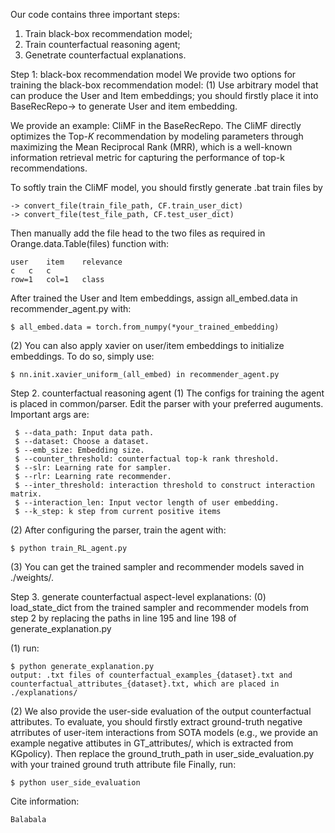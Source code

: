 Our code contains three important steps: 
1. Train black-box recommendation model; 
2. Train counterfactual reasoning agent; 
3. Genetrate counterfactual explanations. 

Step 1: black-box recommendation model
We provide two options for training the black-box recommendation model:
(1) Use arbitrary model that can produce the User and Item embeddings; 
you should firstly place it into BaseRecRepo-> to generate User and item embedding.

We provide an example: CliMF in the BaseRecRepo.
The CliMF directly optimizes the Top-$K$ recommendation by modeling parameters through maximizing the Mean Reciprocal Rank (MRR), which is a well-known information retrieval metric for capturing the performance of top-k recommendations.

To softly train the CliMF model, you should firstly generate .bat train files by
```
-> convert_file(train_file_path, CF.train_user_dict)
-> convert_file(test_file_path, CF.test_user_dict)
```

Then manually add the file head to the two files as required in  Orange.data.Table(files) function with:
```
user	item	relevance
c	c	c
row=1	col=1	class
```

After trained the User and Item embeddings, assign all_embed.data in recommender_agent.py with:
```
$ all_embed.data = torch.from_numpy(*your_trained_embedding) 
```

(2) You can also apply xavier on user/item embeddings to initialize embeddings. To do so, simply use:
```
$ nn.init.xavier_uniform_(all_embed) in recommender_agent.py
```

Step 2. counterfactual reasoning agent
(1) The configs for training the agent is placed in common/parser. Edit the parser with your preferred auguments. 
Important args are:
```
 $ --data_path: Input data path.
 $ --dataset: Choose a dataset.
 $ --emb_size: Embedding size.
 $ --counter_threshold: counterfactual top-k rank threshold.
 $ --slr: Learning rate for sampler.
 $ --rlr: Learning rate recommender.
 $ --inter_threshold: interaction threshold to construct interaction matrix.
 $ --interaction_len: Input vector length of user embedding.
 $ --k_step: k step from current positive items
 ```
 
(2) After configuring the parser, train the agent with:
 ```
 $ python train_RL_agent.py
 ```
 
(3) You can get the trained sampler and recommender models saved in ./weights/.

Step 3. generate counterfactual aspect-level explanations:
(0) load_state_dict from the trained sampler and recommender models from step 2 by replacing the paths in line 195 and line 198 of generate_explanation.py

(1) run: 
```
$ python generate_explanation.py
output: .txt files of counterfactual_examples_{dataset}.txt and counterfactual_attributes_{dataset}.txt, which are placed in ./explanations/
```

(2) We also provide the user-side evaluation of the output counterfactual attributes.
To evaluate, you should firstly extract ground-truth negative atrributes of user-item interactions from SOTA models (e.g., we provide an example negative attibutes in GT_attributes/, which is extracted from KGpolicy).
Then replace the ground_truth_path in user_side_evaluation.py with your trained ground truth attribute file
Finally, run:
```
$ python user_side_evaluation 
```

Cite information:
```
Balabala
```

